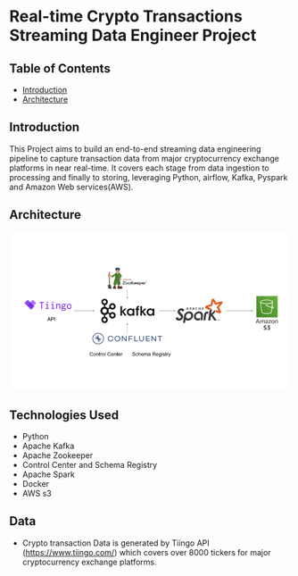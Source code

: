 # Real-time Crypto Transactions Streaming Data Engineer Project
## Table of Contents
- [Introduction](#introduction)
- [Architecture](#architecture)

## Introduction
This Project aims to build an end-to-end streaming data engineering pipeline to capture transaction data from major cryptocurrency exchange platforms in near real-time. It covers each stage from data ingestion to processing and finally to storing, leveraging Python, airflow, Kafka, Pyspark and Amazon Web services(AWS).
## Architecture
![Project Architecture](architecture.png)

## Technologies Used
- Python
- Apache Kafka
- Apache Zookeeper
- Control Center and Schema Registry
- Apache Spark
- Docker
- AWS s3
  
## Data 
- Crypto transaction Data is generated by Tiingo API (https://www.tiingo.com/) which covers over 8000 tickers for major cryptocurrency exchange platforms.
